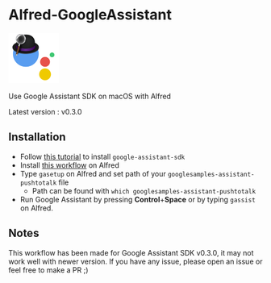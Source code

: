 # Alfred-GoogleAssistant

<img src="logo.png" alt="Alfred-GoogleAssistant" height="100px;"/>

Use Google Assistant SDK on macOS with Alfred

Latest version : v0.3.0

## Installation

- Follow [this tutorial](https://github.com/googlesamples/assistant-sdk-python/tree/master/google-assistant-sdk/googlesamples/assistant/grpc) to install `google-assistant-sdk`
- Install [this workflow](https://github.com/hug33k/Alfred-GoogleAssistant/releases/download/0.3.0/Google.Assistant.alfredworkflow) on Alfred
- Type `gasetup` on Alfred and set path of your `googlesamples-assistant-pushtotalk` file
  - Path can be found with `which googlesamples-assistant-pushtotalk`
- Run Google Assistant by pressing __Control__+__Space__ or by typing `gassist` on Alfred.

## Notes

This workflow has been made for Google Assistant SDK v0.3.0, it may not work well with newer version.
If you have any issue, please open an issue or feel free to make a PR ;)
